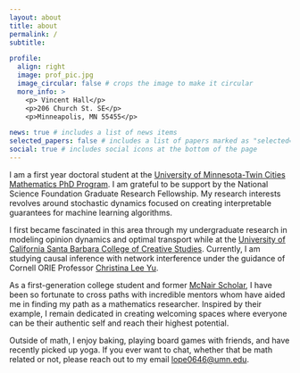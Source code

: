 ```yaml
---
layout: about
title: about
permalink: /
subtitle: 

profile:
  align: right
  image: prof_pic.jpg
  image_circular: false # crops the image to make it circular
  more_info: >
    <p> Vincent Hall</p>
    <p>206 Church St. SE</p>
    <p>Minneapolis, MN 55455</p>

news: true # includes a list of news items
selected_papers: false # includes a list of papers marked as "selected={true}"
social: true # includes social icons at the bottom of the page
---
```

I am a first year doctoral student at the [University of Minnesota-Twin Cities Mathematics PhD Program](https://cse.umn.edu/math). I am grateful to be support by the National Science Foundation Graduate Research Fellowship. My research interests revolves around stochastic dynamics focused on creating interpretable guarantees for machine learning algorithms.
 
 I first became fascinated in this area through my undergraduate research in modeling opinion dynamics and optimal transport while at the [University of California Santa Barbara College of Creative Studies](https://ccs.ucsb.edu/). Currently, I am studying causal inference with network interference under the guidance of Cornell ORIE Professor [Christina Lee Yu](https://cleeyu.orie.cornell.edu/). 

 As a first-generation college student and former [McNair Scholar](https://mcnair.ucsb.edu/), I have been so fortunate to cross paths with incredible mentors whom have aided me in finding my path as a mathematics researcher. Inspired by their example, I remain dedicated in creating welcoming spaces where everyone can be their authentic self and reach their highest potential. 

 Outside of math, I enjoy baking, playing board games with friends, and have recently picked up yoga. If you ever want to chat, whether that be math related or not, please reach out to my email [lope0646@umn.edu](lope0646@umn.edu).

